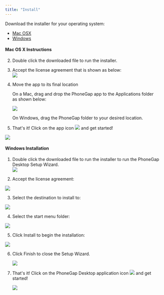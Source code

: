 ```yaml
---
title: "Install"
---
```

Download the installer for your operating system:

- [Mac OSX](https://github.com/phonegap/phonegap-app-desktop/releases/download/0.1.3/PhoneGapDesktop.dmg)
- [Windows](https://github.com/phonegap/phonegap-app-desktop/releases/download/0.1.3/PhoneGapSetup.exe)

#### Mac OS X Instructions

2. Double click the downloaded file to run the installer.
3. Accept the license agreement that is shown as below:<br>
    ![](/images/license-agreement.jpg)

4. Move the app to its final location

	On a Mac, drag and drop the PhoneGap app to the Applications folder as shown below:

     ![](/images/drag-to-apps-folder.jpg)

	On Windows, drag the PhoneGap folder to your desired location.

5. That's it! Click on the app icon ![](/images/desktop-app-icon.jpg) and get started!

  ![](/images/desktop-app-run.jpg)

#### Windows Installation
1. Double click the downloaded file to run the installer to run the PhoneGap Desktop Setup Wizard.  
![](/images/win-desktop1.png)

2. Accept the license agreement:

  ![](/images/win-desktop2.jpg)

3. Select the destination to install to:

  ![](/images/win-desktop3.jpg)

4. Select the start menu folder:

  ![](/images/win-desktop4.jpg)

5. Click Install to begin the installation:

  ![](/images/win-desktop5.jpg)

6. Click Finish to close the Setup Wizard.

   ![](/images/win-desktop6.jpg)

7. That's it! Click on the PhoneGap Desktop application icon  ![](/images/desktop-app-icon.jpg) and get started!

   ![](/images/desktop-app-run.jpg)
